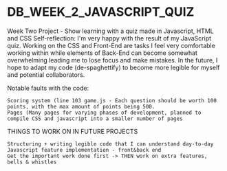 # DB_WEEK_2_JAVASCRIPT_QUIZ
Week Two Project - Show learning with a quiz made in Javascript, HTML and CSS
Self-reflection: I'm very happy with the result of my JavaScript quiz. Working on the CSS and Front-End are tasks I feel very comfortable working within while elements of Back-End can become somewhat overwhelming leading me to lose focus and make mistakes. In the future, I hope to adapt my code (de-spaghettify) to become more legible for myself and potential collaborators.

Notable faults with the code:

    Scoring system (line 103 game.js - Each question should be worth 100 points, with the max amount of points being 500.
    Pages (Many pages for varying phases of development, planned to compile CSS and javascript into a smaller number of pages

THINGS TO WORK ON IN FUTURE PROJECTS

    Structuring + writing legible code that I can understand day-to-day
    Javascript feature implementation - front&back end
    Get the important work done first -> THEN work on extra features, bells & whistles
